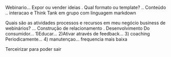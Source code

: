 Webinario... Expor ou vender ideias
. Qual formato ou template? 
.. Conteúdo
.. interacao e Think Tank em grupo com linguagem markdown

Quais são as atividades processos e recursos em meu negócio business de webinários?
... Construção de relacionamento
. Desenvolvimento Do consumidor... 1)Educar... 2)Ativar através de feedback... 3) coaching Periodicamente... 4) manutençao... frequencia mais baixa

Terceirizar para poder sair